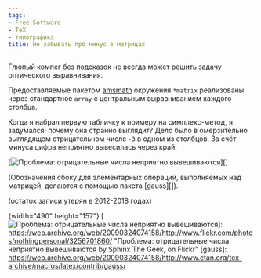 ```yaml
---
tags:
- Free Software
- TeX
- типографика
title: Не забывать про минус в матрицах
---
```


Глюпый компег без подсказок не всегда может решить задачу оптического
выравнивания.

Предоставляемые пакетом [amsmath][] окружения `*matrix` реализованы
через стандартное `array` с центральным выравниванием каждого столбца.

Когда я набрал первую табличку к примеру на симплекс-метод, я задумался:
почему она странно выглядит? Дело было в омерзительно выглядящем
отрицательном числе `-3` в одном из столбцов. За счёт минуса цифра
неприятно вывесилась через край.

[![Проблема: отрицательные числа неприятно вывешиваются][]][]

(Обозначения сбоку для элементарных операций, выполняемых над матрицей,
делаются с помощью пакета [gauss][]).

(остаток записи утерян в 2012-2018 годах)

  [amsmath]: https://web.archive.org/web/20090324074158/http://www.ctan.org/tex-archive/macros/latex/required/amslatex/
  [Проблема: отрицательные числа неприятно вывешиваются]: https://web.archive.org/web/20090324074158im_/http://farm4.static.flickr.com/3431/3256701860_6a2a6347a7.jpg
  {width="490" height="157"}
  [![Проблема: отрицательные числа неприятно вывешиваются][]]: https://web.archive.org/web/20090324074158/http://www.flickr.com/photos/nothingpersonal/3256701860/
    "Проблема: отрицательные числа неприятно вывешиваются by Sphinx
    The Geek, on Flickr"
  [gauss]: https://web.archive.org/web/20090324074158/http://www.ctan.org/tex-archive/macros/latex/contrib/gauss/
